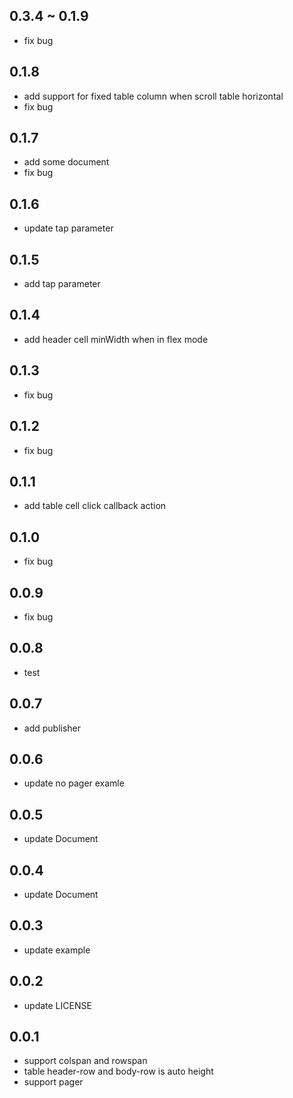 ## 0.3.4 ~ 0.1.9

- fix bug

## 0.1.8

- add support for fixed table column when scroll table horizontal
- fix bug

## 0.1.7

- add some document
- fix bug

## 0.1.6

- update tap parameter

## 0.1.5

- add tap parameter

## 0.1.4

- add header cell minWidth when in flex mode

## 0.1.3

- fix bug

## 0.1.2

- fix bug

## 0.1.1

- add table cell click callback action

## 0.1.0

- fix bug

## 0.0.9

- fix bug

## 0.0.8

- test

## 0.0.7

- add publisher

## 0.0.6

- update no pager examle

## 0.0.5

- update Document

## 0.0.4

- update Document

## 0.0.3

- update example

## 0.0.2

- update LICENSE

## 0.0.1

- support colspan and rowspan
- table header-row and body-row is auto height
- support pager
